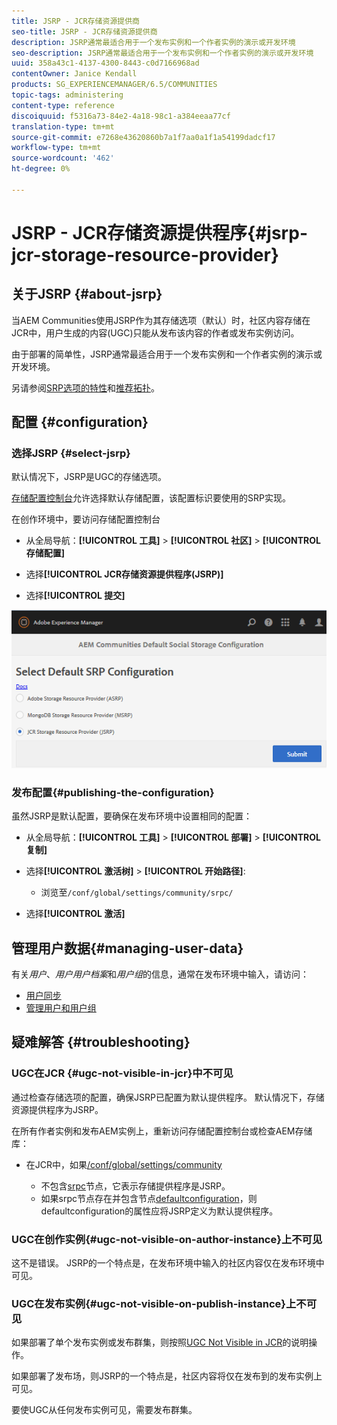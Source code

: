 ```yaml
---
title: JSRP - JCR存储资源提供商
seo-title: JSRP - JCR存储资源提供商
description: JSRP通常最适合用于一个发布实例和一个作者实例的演示或开发环境
seo-description: JSRP通常最适合用于一个发布实例和一个作者实例的演示或开发环境
uuid: 358a43c1-4137-4300-8443-c0d7166968ad
contentOwner: Janice Kendall
products: SG_EXPERIENCEMANAGER/6.5/COMMUNITIES
topic-tags: administering
content-type: reference
discoiquuid: f5316a73-84e2-4a18-98c1-a384eeaa77cf
translation-type: tm+mt
source-git-commit: e7268e43620860b7a1f7aa0a1f1a54199dadcf17
workflow-type: tm+mt
source-wordcount: '462'
ht-degree: 0%

---
```



# JSRP - JCR存储资源提供程序{#jsrp-jcr-storage-resource-provider}

## 关于JSRP {#about-jsrp}

当AEM Communities使用JSRP作为其存储选项（默认）时，社区内容存储在JCR中，用户生成的内容(UGC)只能从发布该内容的作者或发布实例访问。

由于部署的简单性，JSRP通常最适合用于一个发布实例和一个作者实例的演示或开发环境。

另请参阅[SRP选项的特性](working-with-srp.md#characteristics-of-srp-options)和[推荐拓扑](topologies.md)。

## 配置 {#configuration}

### 选择JSRP {#select-jsrp}

默认情况下，JSRP是UGC的存储选项。

[存储配置控制台](srp-config.md)允许选择默认存储配置，该配置标识要使用的SRP实现。

在创作环境中，要访问存储配置控制台

* 从全局导航：**[!UICONTROL 工具]** > **[!UICONTROL 社区]** > **[!UICONTROL 存储配置]**

* 选择&#x200B;**[!UICONTROL JCR存储资源提供程序(JSRP)]**

* 选择&#x200B;**[!UICONTROL 提交]**

![jsrp配置](assets/jsrp-configuration.png)

### 发布配置{#publishing-the-configuration}

虽然JSRP是默认配置，要确保在发布环境中设置相同的配置：

* 从全局导航：**[!UICONTROL 工具]** > **[!UICONTROL 部署]** > **[!UICONTROL 复制]**
* 选择&#x200B;**[!UICONTROL 激活树]** > **[!UICONTROL 开始路径]**:

   * 浏览至`/conf/global/settings/community/srpc/`

* 选择&#x200B;**[!UICONTROL 激活]**

## 管理用户数据{#managing-user-data}

有关&#x200B;*用户*、*用户用户档案*&#x200B;和&#x200B;*用户组*&#x200B;的信息，通常在发布环境中输入，请访问：

* [用户同步](sync.md)
* [管理用户和用户组](users.md)

## 疑难解答 {#troubleshooting}

### UGC在JCR {#ugc-not-visible-in-jcr}中不可见

通过检查存储选项的配置，确保JSRP已配置为默认提供程序。 默认情况下，存储资源提供程序为JSRP。

在所有作者实例和发布AEM实例上，重新访问存储配置控制台或检查AEM存储库：

* 在JCR中，如果[/conf/global/settings/community](http://localhost:4502/crx/de/index.jsp#/conf/global/settings/community)

   * 不包含[srpc](http://localhost:4502/crx/de/index.jsp#/conf/global/settings/community/srpc)节点，它表示存储提供程序是JSRP。
   * 如果srpc节点存在并包含节点[defaultconfiguration](http://localhost:4502/crx/de/index.jsp#/conf/global/settings/community/srpc/defaultconfiguration)，则defaultconfiguration的属性应将JSRP定义为默认提供程序。

### UGC在创作实例{#ugc-not-visible-on-author-instance}上不可见

这不是错误。 JSRP的一个特点是，在发布环境中输入的社区内容仅在发布环境中可见。

### UGC在发布实例{#ugc-not-visible-on-publish-instance}上不可见

如果部署了单个发布实例或发布群集，则按照[UGC Not Visible in JCR](#ugc-not-visible-in-jcr)的说明操作。

如果部署了发布场，则JSRP的一个特点是，社区内容将仅在发布到的发布实例上可见。

要使UGC从任何发布实例可见，需要发布群集。
